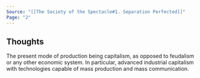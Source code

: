 ```yaml
---
Source: "[[The Society of the Spectacle#1. Separation Perfected]]"
Page: "2"
---
```

## Thoughts
The present mode of production being capitalism, as opposed to feudalism or any other economic system. In particular, advanced industrial capitalism with technologies capable of mass production and mass communication.
